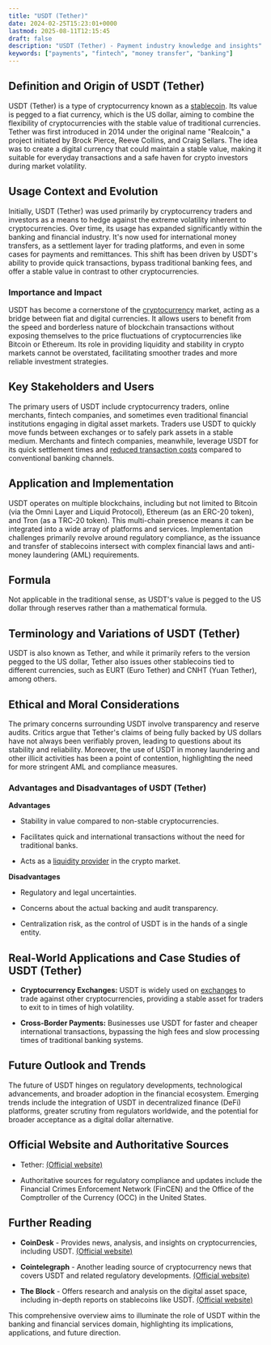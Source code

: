 ```yaml
---
title: "USDT (Tether)"
date: 2024-02-25T15:23:01+0000
lastmod: 2025-08-11T12:15:45
draft: false
description: "USDT (Tether) - Payment industry knowledge and insights"
keywords: ["payments", "fintech", "money transfer", "banking"]
---
```


## Definition and Origin of USDT (Tether)

USDT (Tether) is a type of cryptocurrency known as a [stablecoin](https://faisalkhanllc.xyz/resources/payments-wiki/s/what-is-a-stablecoin/). Its value is pegged to a fiat currency, which is the US dollar, aiming to combine the flexibility of cryptocurrencies with the stable value of traditional currencies. Tether was first introduced in 2014 under the original name "Realcoin," a project initiated by Brock Pierce, Reeve Collins, and Craig Sellars. The idea was to create a digital currency that could maintain a stable value, making it suitable for everyday transactions and a safe haven for crypto investors during market volatility.

## Usage Context and Evolution

Initially, USDT (Tether) was used primarily by cryptocurrency traders and investors as a means to hedge against the extreme volatility inherent to cryptocurrencies. Over time, its usage has expanded significantly within the banking and financial industry. It's now used for international money transfers, as a settlement layer for trading platforms, and even in some cases for payments and remittances. This shift has been driven by USDT's ability to provide quick transactions, bypass traditional banking fees, and offer a stable value in contrast to other cryptocurrencies.

### Importance and Impact

USDT has become a cornerstone of the [cryptocurrency](https://faisalkhanllc.xyz/resources/payments-wiki/c/cryptocurrency/) market, acting as a bridge between fiat and digital currencies. It allows users to benefit from the speed and borderless nature of blockchain transactions without exposing themselves to the price fluctuations of cryptocurrencies like Bitcoin or Ethereum. Its role in providing liquidity and stability in crypto markets cannot be overstated, facilitating smoother trades and more reliable investment strategies.

## Key Stakeholders and Users

The primary users of USDT include cryptocurrency traders, online merchants, fintech companies, and sometimes even traditional financial institutions engaging in digital asset markets. Traders use USDT to quickly move funds between exchanges or to safely park assets in a stable medium. Merchants and fintech companies, meanwhile, leverage USDT for its quick settlement times and [reduced transaction costs](https://faisalkhanllc.xyz/resources/payments-wiki/t/transaction-fee/) compared to conventional banking channels.

## Application and Implementation

USDT operates on multiple blockchains, including but not limited to Bitcoin (via the Omni Layer and Liquid Protocol), Ethereum (as an ERC-20 token), and Tron (as a TRC-20 token). This multi-chain presence means it can be integrated into a wide array of platforms and services. Implementation challenges primarily revolve around regulatory compliance, as the issuance and transfer of stablecoins intersect with complex financial laws and anti-money laundering (AML) requirements.

## Formula

Not applicable in the traditional sense, as USDT's value is pegged to the US dollar through reserves rather than a mathematical formula.

## Terminology and Variations of USDT (Tether)

USDT is also known as Tether, and while it primarily refers to the version pegged to the US dollar, Tether also issues other stablecoins tied to different currencies, such as EURT (Euro Tether) and CNHT (Yuan Tether), among others.

## Ethical and Moral Considerations

The primary concerns surrounding USDT involve transparency and reserve audits. Critics argue that Tether's claims of being fully backed by US dollars have not always been verifiably proven, leading to questions about its stability and reliability. Moreover, the use of USDT in money laundering and other illicit activities has been a point of contention, highlighting the need for more stringent AML and compliance measures.

### Advantages and Disadvantages of USDT (Tether)

**Advantages**

- Stability in value compared to non-stable cryptocurrencies.

- Facilitates quick and international transactions without the need for traditional banks.

- Acts as a [liquidity provider](https://faisalkhanllc.xyz/resources/payments-wiki/l/liquidity-provider/) in the crypto market.

**Disadvantages**

- Regulatory and legal uncertainties.

- Concerns about the actual backing and audit transparency.

- Centralization risk, as the control of USDT is in the hands of a single entity.

## Real-World Applications and Case Studies of USDT (Tether)

- **Cryptocurrency Exchanges:** USDT is widely used on [exchanges](https://faisalkhanllc.xyz/resources/payments-wiki/c/cryptocurrency-exchanges/) to trade against other cryptocurrencies, providing a stable asset for traders to exit to in times of high volatility.

- **Cross-Border Payments:** Businesses use USDT for faster and cheaper international transactions, bypassing the high fees and slow processing times of traditional banking systems.

## Future Outlook and Trends

The future of USDT hinges on regulatory developments, technological advancements, and broader adoption in the financial ecosystem. Emerging trends include the integration of USDT in decentralized finance (DeFi) platforms, greater scrutiny from regulators worldwide, and the potential for broader acceptance as a digital dollar alternative.

## Official Website and Authoritative Sources

- Tether: [(Official website)](https://tether.to/en/)

- Authoritative sources for regulatory compliance and updates include the Financial Crimes Enforcement Network (FinCEN) and the Office of the Comptroller of the Currency (OCC) in the United States.

## Further Reading

- **CoinDesk** - Provides news, analysis, and insights on cryptocurrencies, including USDT. [(Official website)](https://www.coindesk.com/)

- **Cointelegraph** - Another leading source of cryptocurrency news that covers USDT and related regulatory developments. [(Official website)](https://cointelegraph.com/)

- **The Block** - Offers research and analysis on the digital asset space, including in-depth reports on stablecoins like USDT. [(Official website)](https://www.theblock.co/)

This comprehensive overview aims to illuminate the role of USDT within the banking and financial services domain, highlighting its implications, applications, and future direction.